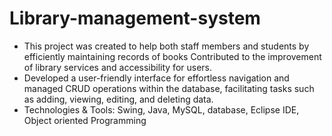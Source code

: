 # Library-management-system

- This project was created to help both staff members and students by efficiently maintaining records of books
Contributed to the improvement of library services and accessibility for users.
- Developed a user-friendly interface for effortless navigation and managed CRUD operations within the
database, facilitating tasks such as adding, viewing, editing, and deleting data.
- Technologies & Tools: Swing, Java, MySQL, database, Eclipse IDE, Object oriented Programming
